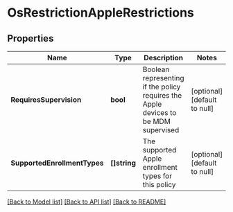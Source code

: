 # OsRestrictionAppleRestrictions

## Properties
Name | Type | Description | Notes
------------ | ------------- | ------------- | -------------
**RequiresSupervision** | **bool** | Boolean representing if the policy requires the Apple devices to be MDM supervised | [optional] [default to null]
**SupportedEnrollmentTypes** | **[]string** | The supported Apple enrollment types for this policy | [optional] [default to null]

[[Back to Model list]](../README.md#documentation-for-models) [[Back to API list]](../README.md#documentation-for-api-endpoints) [[Back to README]](../README.md)


